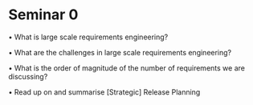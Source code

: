# Seminar 0

• What is large scale requirements engineering?

• What are the challenges in large scale requirements engineering?

• What is the order of magnitude of the number of requirements we are
discussing?

• Read up on and summarise [Strategic] Release Planning
